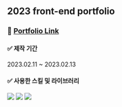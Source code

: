 ## 2023 front-end portfolio
### 🚀 [Portfolio Link](https://young-yoii.github.io/portfolio/)

#### ✅ 제작 기간 <br />
2023.02.11 ~ 2023.02.13

#### ✅ 사용한 스킬 및 라이브러리
<div>
<img src="https://img.shields.io/badge/typescript-3178C6?style=for-the-badge&logo=typescript&logoColor=white">
<img src="https://img.shields.io/badge/react-61DAFB?style=for-the-badge&logo=react&logoColor=white">
<img src="https://img.shields.io/badge/styledcomponents-DB7093?style=for-the-badge&logo=styled-components&logoColor=white">
</div>

